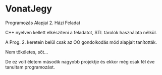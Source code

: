 # VonatJegy
Programozás Alapjai 2. Házi Feladat

C++ nyelven kellett elkészíteni a feladatot, STL tárolók használata nélkül.

A Prog. 2. keretein belül csak az OO gondolkodás mód alapjait tanították. 

Nem tökéletes, sőt...

De ez volt életem második nagyobb projektje és ekkor még csak fél éve tanultam programozást.

